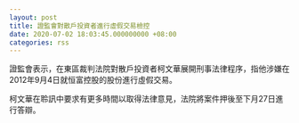 ```yaml
---
layout: post
title: 證監會對散戶投資者進行虛假交易檢控
date: 2020-07-02 18:03:45.000000000 +08:00
categories: rss
---
```


證監會表示，在東區裁判法院對散戶投資者柯文華展開刑事法律程序，指他涉嫌在2012年9月4日就恒富控股的股份進行虛假交易。

柯文華在聆訊中要求有更多時間以取得法律意見，法院將案件押後至下月27日進行答辯。
